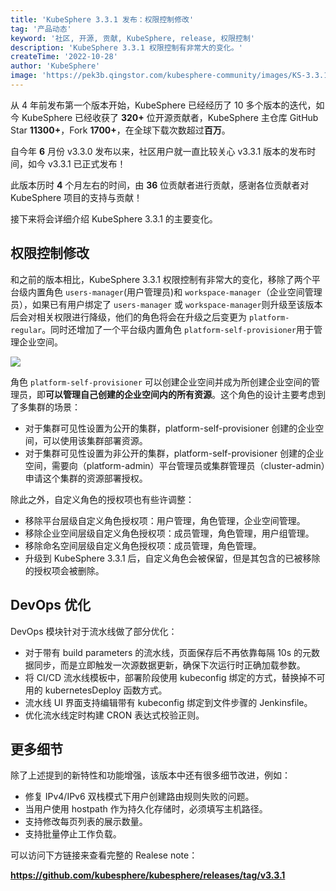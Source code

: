 ```yaml
---
title: 'KubeSphere 3.3.1 发布：权限控制修改'
tag: '产品动态'
keyword: '社区, 开源, 贡献, KubeSphere, release, 权限控制'
description: 'KubeSphere 3.3.1 权限控制有非常大的变化。'
createTime: '2022-10-28'
author: 'KubeSphere'
image: 'https://pek3b.qingstor.com/kubesphere-community/images/KS-3.3.1-GA.png'
---
```


从 4 年前发布第一个版本开始，KubeSphere 已经经历了 10 多个版本的迭代，如今 KubeSphere 已经收获了 **320+** 位开源贡献者，KubeSphere 主仓库 GitHub Star **11300+**，Fork **1700+**，在全球下载次数超过**百万**。

自今年 **6** 月份 v3.3.0 发布以来，社区用户就一直比较关心 v3.3.1 版本的发布时间，如今 v3.3.1 已正式发布！

此版本历时 **4** 个月左右的时间，由 **36** 位贡献者进行贡献，感谢各位贡献者对 KubeSphere 项目的支持与贡献！

接下来将会详细介绍 KubeSphere 3.3.1 的主要变化。

## 权限控制修改

和之前的版本相比，KubeSphere 3.3.1 权限控制有非常大的变化，移除了两个平台级内置角色 `users-manager`(用户管理员)和 `workspace-manager`（企业空间管理员），如果已有用户绑定了 `users-manager` 或 `workspace-manager`则升级至该版本后会对相关权限进行降级，他们的角色将会在升级之后变更为 `platform-regular`。同时还增加了一个平台级内置角色 `platform-self-provisioner`用于管理企业空间。

![](https://pek3b.qingstor.com/kubesphere-community/images/202210281343186.png)

角色 `platform-self-provisioner` 可以创建企业空间并成为所创建企业空间的管理员，即**可以管理自己创建的企业空间内的所有资源**。这个角色的设计主要考虑到了多集群的场景：

+ 对于集群可见性设置为公开的集群，platform-self-provisioner 创建的企业空间，可以使用该集群部署资源。
+ 对于集群可见性设置为非公开的集群，platform-self-provisioner 创建的企业空间，需要向（platform-admin）平台管理员或集群管理员（cluster-admin）申请这个集群的资源部署授权。

除此之外，自定义角色的授权项也有些许调整：

-   移除平台层级自定义角色授权项：用户管理，角色管理，企业空间管理。
-   移除企业空间层级自定义角色授权项：成员管理，角色管理，用户组管理。
-   移除命名空间层级自定义角色授权项：成员管理，角色管理。
-   升级到 KubeSphere 3.3.1 后，自定义角色会被保留，但是其包含的已被移除的授权项会被删除。

## DevOps 优化

DevOps 模块针对于流水线做了部分优化：

-   对于带有 build parameters 的流水线，页面保存后不再依靠每隔 10s 的元数据同步，而是立即触发一次源数据更新，确保下次运行时正确加载参数。
-   将 CI/CD 流水线模板中，部署阶段使用 kubeconfig 绑定的方式，替换掉不可用的 kubernetesDeploy 函数方式。
-   流水线 UI 界面支持编辑带有 kubeconfig 绑定到文件步骤的 Jenkinsfile。
-   优化流水线定时构建 CRON 表达式校验正则。


## 更多细节

除了上述提到的新特性和功能增强，该版本中还有很多细节改进，例如：

+ 修复 IPv4/IPv6 双栈模式下用户创建路由规则失败的问题。
+ 当用户使用 hostpath 作为持久化存储时，必须填写主机路径。
+ 支持修改每页列表的展示数量。
+ 支持批量停止工作负载。

可以访问下方链接来查看完整的 Realese note：

**https://github.com/kubesphere/kubesphere/releases/tag/v3.3.1**                                                                                                                                                                                                                                                                                                                                                                                                                                                                                                                                                                                                                                                                                                                                                                                                                                      
